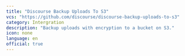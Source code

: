 ```yaml
---
title: "Discourse Backup Uploads To S3"
vcs: "https://github.com/discourse/discourse-backup-uploads-to-s3"
category: Intergration
description: "Backup uploads with encryption to a bucket on S3."
icon: none
language: en
official: true
---
```


